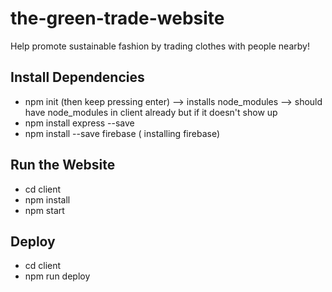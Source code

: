 # the-green-trade-website

Help promote sustainable fashion by trading clothes with people nearby!


## Install Dependencies 
* npm init   (then keep pressing enter) --> installs node_modules --> should have node_modules in client already but if it doesn't show up
* npm install express --save
* npm install --save firebase ( installing firebase)

## Run the Website 
* cd client 
* npm install 
* npm start

## Deploy 
* cd client
* npm run deploy
